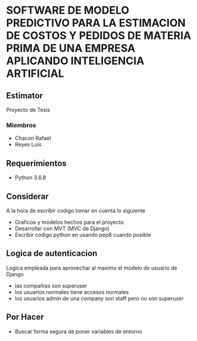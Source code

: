 # SOFTWARE DE MODELO PREDICTIVO PARA LA ESTIMACION DE COSTOS Y PEDIDOS DE MATERIA PRIMA DE UNA EMPRESA APLICANDO INTELIGENCIA ARTIFICIAL

## Estimator

Proyecto de Tesis

### Miembros

- Chacon Rafael
- Reyes Luis

## Requerimientos

- Python 3.6.8

## Considerar

A la hora de escribir codigo tomar en cuenta lo siguiente

- Graficos y modelos hechos para el proyecto
- Desarrollar con MVT (MVC de Django)
- Escribir codigo python en usando pep8 cuando posible

## Logica de autenticacion

Logica empleada para aprovechar al maximo el modelo de usuario de Django

- las compañias son superuser
- los usuarios normales tiene accesos normales
- los usuarios admin de una company son staff pero no son superuser

## Por Hacer

- Buscar forma segura de poner variables de entorno
